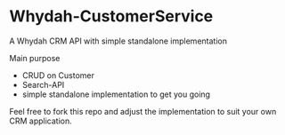 # Whydah-CustomerService
A Whydah CRM API with simple standalone implementation


Main purpose
- CRUD on Customer
- Search-API
- simple standalone implementation to get you going
 

Feel free to fork this repo and adjust the implementation to suit your own CRM application.

